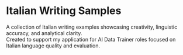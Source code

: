 # Italian Writing Samples


A collection of Italian writing examples showcasing creativity, linguistic accuracy, and analytical clarity.  
Created to support my application for AI Data Trainer roles focused on Italian language quality and evaluation.
